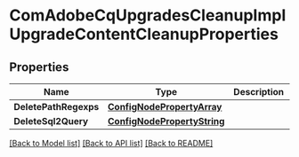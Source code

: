 # ComAdobeCqUpgradesCleanupImplUpgradeContentCleanupProperties

## Properties
Name | Type | Description | Notes
------------ | ------------- | ------------- | -------------
**DeletePathRegexps** | [**ConfigNodePropertyArray**](configNodePropertyArray.md) |  | [optional] 
**DeleteSql2Query** | [**ConfigNodePropertyString**](configNodePropertyString.md) |  | [optional] 

[[Back to Model list]](../README.md#documentation-for-models) [[Back to API list]](../README.md#documentation-for-api-endpoints) [[Back to README]](../README.md)


